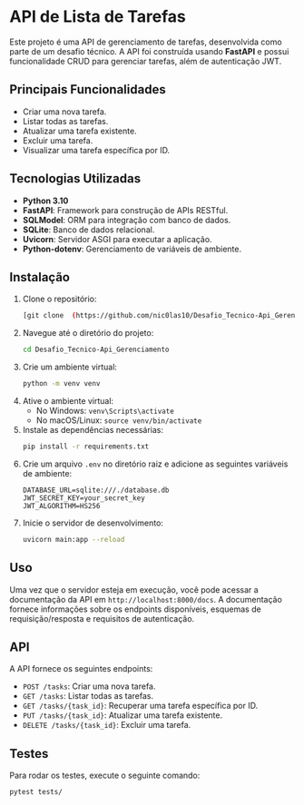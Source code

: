 

# API de Lista de Tarefas

Este projeto é uma API de gerenciamento de tarefas, desenvolvida como parte de um desafio técnico. A API foi construída usando **FastAPI** e possui funcionalidade CRUD para gerenciar tarefas, além de autenticação JWT.

## Principais Funcionalidades
- Criar uma nova tarefa.
- Listar todas as tarefas.
- Atualizar uma tarefa existente.
- Excluir uma tarefa.
- Visualizar uma tarefa específica por ID.

## Tecnologias Utilizadas
- **Python 3.10**
- **FastAPI**: Framework para construção de APIs RESTful.
- **SQLModel**: ORM para integração com banco de dados.
- **SQLite**: Banco de dados relacional.
- **Uvicorn**: Servidor ASGI para executar a aplicação.
- **Python-dotenv**: Gerenciamento de variáveis de ambiente.

## Instalação
1. Clone o repositório:
   ```bash
   [git clone  (https://github.com/nic0las10/Desafio_Tecnico-Api_Gerenciamento.git)
2. Navegue até o diretório do projeto:
   ```bash
   cd Desafio_Tecnico-Api_Gerenciamento
3. Crie um ambiente virtual:
   ```bash
   python -m venv venv
4. Ative o ambiente virtual:
   - No Windows: `venv\Scripts\activate`
   - No macOS/Linux: `source venv/bin/activate`
5. Instale as dependências necessárias:
   ```bash
   pip install -r requirements.txt
6. Crie um arquivo `.env` no diretório raiz e adicione as seguintes variáveis de ambiente:
   ```
   DATABASE_URL=sqlite:///./database.db
   JWT_SECRET_KEY=your_secret_key
   JWT_ALGORITHM=HS256
7. Inicie o servidor de desenvolvimento:
   ```bash
   uvicorn main:app --reload

## Uso
Uma vez que o servidor esteja em execução, você pode acessar a documentação da API em `http://localhost:8000/docs`. A documentação fornece informações sobre os endpoints disponíveis, esquemas de requisição/resposta e requisitos de autenticação.

## API
A API fornece os seguintes endpoints:

- `POST /tasks`: Criar uma nova tarefa.
- `GET /tasks`: Listar todas as tarefas.
- `GET /tasks/{task_id}`: Recuperar uma tarefa específica por ID.
- `PUT /tasks/{task_id}`: Atualizar uma tarefa existente.
- `DELETE /tasks/{task_id}`: Excluir uma tarefa.


## Testes
Para rodar os testes, execute o seguinte comando:
```bash
pytest tests/
```



